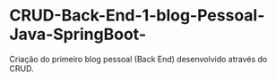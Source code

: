 # CRUD-Back-End-1-blog-Pessoal-Java-SpringBoot-
Criação do primeiro blog pessoal (Back End) desenvolvido através do CRUD.
